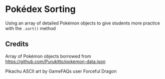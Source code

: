 # Pokédex Sorting

Using an array of detailed Pokémon objects to give students more practice with the `.sort()` method

## Credits

Array of Pokémon objects borrowed from https://github.com/Purukitto/pokemon-data.json

Pikachu ASCII art by GameFAQs user Forceful Dragon
